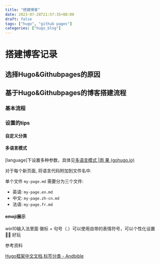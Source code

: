 ```yaml
---
title: "搭建博客"
date: 2023-07-28T21:57:35+08:00
draft: false
tags: ["hugo", "github pages"]
categories: ["hugo_blog"]
---
```

# 搭建博客记录

## 选择Hugo&Githubpages的原因

## 基于Hugo&Githubpages的博客搭建流程

### 基本流程

### 设置的tips

#### 自定义分类

#### 多语言模式

[language]下设置多种参数，具体见[多语言模式 |雨 果 (gohugo.io)](https://gohugo.io/content-management/multilingual/)

对于每个新页面, 将语言代码附加到文件名中.

单个文件 `my-page.md` 需要分为三个文件:

* 英语: `my-page.en.md`
* 中文: `my-page.zh-cn.md`
* 法语: `my-page.fr.md`

#### emoji展示

win10输入法里面 徽标 + 句号（.）可以使用自带的表情符号，可以个性化设置 🐱‍🏍 好玩

参考资料

[Hugo框架中文文档 标签分类 - Andbible](https://www.andbible.com/post/hugo-content-management-taxonomies/)
